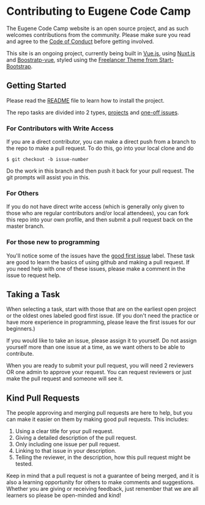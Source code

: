 # Contributing to Eugene Code Camp

The Eugene Code Camp website is an open source project, and as such welcomes contributions from the community. Please make sure you read and agree to the [Code of Conduct](https://github.com/EugeneCodeCamp/EugeneCodeCamp.github.io/blob/master/README.md) before getting involved.

This site is an ongoing project, currently being built in [Vue.js](https://vuejs.org/), using [Nuxt.js](https://nuxtjs.org/) and [Boostratp-vue](https://bootstrap-vue.js.org/), styled using the [Freelancer Theme from Start-Bootstrap](https://github.com/BlackrockDigital/startbootstrap-freelancer).

## Getting Started

Please read the [README](https://github.com/EugeneCodeCamp/EugeneCodeCamp.github.io/blob/master/README.md) file to learn how to install the project.

The repo tasks are divided into 2 types, [projects](https://github.com/EugeneCodeCamp/EugeneCodeCamp.github.io/projects) and [one-off issues](https://github.com/EugeneCodeCamp/EugeneCodeCamp.github.io/issues).

### For Contributors with Write Access

If you are a direct contributor, you can make a direct push from a branch to the repo to make a pull request. To do this, go into your local clone and do

```
$ git checkout -b issue-number
```

Do the work in this branch and then push it back for your pull request. The git prompts will assist you in this.

### For Others

If you do not have direct write access (which is generally only given to those who are regular contributors and/or local attendees), you can fork this repo into your own profile, and then submit a pull request back on the master branch.

### For those new to programming

You'll notice some of the issues have the [good first issue](https://github.com/EugeneCodeCamp/EugeneCodeCamp.github.io/issues?q=is%3Aissue+is%3Aopen+label%3A%22good+first+issue%22) label. These task are good to learn the basics of using github and making a pull request. If you need help with one of these issues, please make a comment in the issue to request help.

## Taking a Task

When selecting a task, start with those that are on the earliest open project or the oldest ones labeled good first issue. (If you don't need the practice or have more experience in programming, please leave the first issues for our beginners.)

If you would like to take an issue, please assign it to yourself. Do not assign yourself more than one issue at a time, as we want others to be able to contribute.

When you are ready to submit your pull request, you will need 2 reviewers OR one admin to approve your request. You can request reviewers or just make the pull request and someone will see it.

## Kind Pull Requests

The people approving and merging pull requests are here to help, but you can make it easier on them by making good pull requests. This includes:

1. Using a clear title for your pull request.
2. Giving a detailed description of the pull request.
3. Only including one issue per pull request.
4. Linking to that issue in your description.
5. Telling the reviewer, in the description, how this pull request might be tested.

Keep in mind that a pull request is not a guarantee of being merged, and it is also a learning opportunity for others to make comments and suggestions. Whether you are giving or receiving feedback, just remember that we are all learners so please be open-minded and kind!
